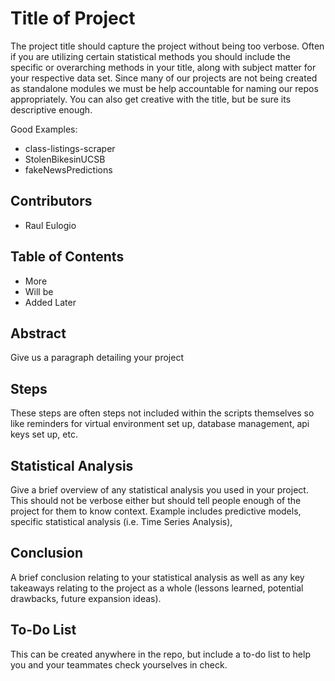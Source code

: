 # Title of Project 

The project title should capture the project without being too verbose. Often if you are utilizing certain statistical methods you should include the specific or overarching methods in your title, along with subject matter for your respective data set. Since many of our projects are not being created as standalone modules we must be help accountable for naming our repos appropriately. You can also get creative with the title, but be sure its descriptive enough. 

Good Examples:
+ class-listings-scraper
+ StolenBikesinUCSB
+ fakeNewsPredictions

## Contributors

+ Raul Eulogio 

## Table of Contents

+ More 
+ Will be
+ Added Later

## Abstract
Give us a paragraph detailing your project

## Steps
These steps are often steps not included within the scripts themselves so like reminders for virtual environment set up, database management, api keys set up, etc. 

## Statistical Analysis
Give a brief overview of any statistical analysis you used in your project. This should not be verbose either but should tell people enough of the project for them to know context. Example includes predictive models, specific statistical analysis (i.e. Time Series Analysis), 

## Conclusion 
A brief conclusion relating to your statistical analysis as well as any key takeaways relating to the project as a whole (lessons learned, potential drawbacks, future expansion ideas). 

## To-Do List
This can be created anywhere in the repo, but include a to-do list to help you and your teammates check yourselves in check. 
